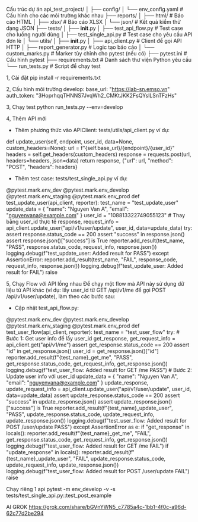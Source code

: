 Cấu trúc dự án
api_test_project/
│
├── config/
│   └── env_config.yaml        # Cấu hình cho các môi trường khác nhau
├── reports/
│   ├── html/                  # Báo cáo HTML
│   ├── xlsx/                  # Báo cáo XLSX
│   └── json/                  # Kết quả kiểm thử dạng JSON
├── tests/
│   ├── __init__.py
│   ├── test_api_flow.py       # Test case cho luồng người dùng
│   ├── test_single_api.py     # Test case cho yêu cầu API đơn lẻ
│   └── utils/
│       ├── __init__.py
│       ├── api_client.py      # Client để gọi API HTTP
│       ├── report_generator.py # Logic tạo báo cáo
│       └── custom_marks.py    # Marker tùy chỉnh cho pytest (nếu có)
├── pytest.ini                 # Cấu hình pytest
├── requirements.txt           # Danh sách thư viện Python yêu cầu
└── run_tests.py              # Script để chạy test

1, Cài đặt
pip install -r requirements.txt

2, Cấu hình môi trường
develop:
  base_url: "https://lab-sn.emso.vn"
  auth_token: "3HoprhqqTHNNS7JvqWh2_CMKtJKK2FsQYslLSnTFzHs"

3, Chạy test
python run_tests.py --env=develop

4, Thêm API mới
- Thêm phương thức vào APIClient: tests/utils/api_client.py
ví dụ: 

def update_user(self, endpoint, user_id, data=None, custom_headers=None):
    url = f"{self.base_url}/{endpoint}/{user_id}"
    headers = self.get_headers(custom_headers)
    response = requests.post(url, headers=headers, json=data)
    return response, {"url": url, "method": "POST", "headers": headers}

- Thêm test case: tests/test_single_api.py
ví dụ: 

@pytest.mark.env_dev
@pytest.mark.env_develop
@pytest.mark.env_staging
@pytest.mark.env_prod
def test_update_user(api_client, reporter):
    test_name = "test_update_user"
    update_data = {
        "name": "Nguyen Van A",
        "email": "nguyenvana@example.com"
    }
    user_id = "108813322749055123"  # Thay bằng user_id thực tế
    response, request_info = api_client.update_user("api/v1/user/update", user_id, data=update_data)
    try:
        assert response.status_code == 200
        assert "success" in response.json()
        assert response.json()["success"] is True
        reporter.add_result(test_name, "PASS", response.status_code, request_info, response.json())
        logging.debug(f"test_update_user: Added result for PASS")
    except AssertionError:
        reporter.add_result(test_name, "FAIL", response_code, request_info, response.json())
        logging.debug(f"test_update_user: Added result for FAIL")
        raise


5, Chạy Flow với API lồng nhau
Để chạy một flow mà API này sử dụng dữ liệu từ API khác (ví dụ: lấy user_id từ GET /api/v1/me để gọi POST /api/v1/user/update), làm theo các bước sau:
- Cập nhật test_api_flow.py:

@pytest.mark.env_dev
@pytest.mark.env_develop
@pytest.mark.env_staging
@pytest.mark.env_prod
def test_user_flow(api_client, reporter):
    test_name = "test_user_flow"
    try:
        # Bước 1: Get user info để lấy user_id
        get_response, get_request_info = api_client.get("api/v1/me")
        assert get_response.status_code == 200
        assert "id" in get_response.json()
        user_id = get_response.json()["id"]
        reporter.add_result(f"{test_name}_get_me", "PASS", get_response.status_code, get_request_info, get_response.json())
        logging.debug(f"test_user_flow: Added result for GET /me PASS")
        # Bước 2: Update user info với user_id
        update_data = {
            "name": "Nguyen Van A",
            "email": "nguyenvana@example.com"
        }
        update_response, update_request_info = api_client.update_user("api/v1/user/update", user_id, data=update_data)
        assert update_response.status_code == 200
        assert "success" in update_response.json()
        assert update_response.json()["success"] is True
        reporter.add_result(f"{test_name}_update_user", "PASS", update_response.status_code, update_request_info, update_response.json())
        logging.debug(f"test_user_flow: Added result for POST /user/update PASS")
    except AssertionError as e:
        if "get_response" in locals():
            reporter.add_result(f"{test_name}_get_me", "FAIL", get_response.status_code, get_request_info, get_response.json())
            logging.debug(f"test_user_flow: Added result for GET /me FAIL")
        if "update_response" in locals():
            reporter.add_result(f"{test_name}_update_user", "FAIL", update_response.status_code, update_request_info, update_response.json())
            logging.debug(f"test_user_flow: Added result for POST /user/update FAIL")
        raise

Chạy riêng 1 api
pytest -m env_develop -v -s tests/test_single_api.py::test_post_example


AI GROK 
https://grok.com/share/bGVnYWN5_c7785a4c-1bb1-4f0c-a96d-62c77d2be294

